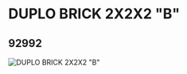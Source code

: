 # DUPLO BRICK 2X2X2 "B"
## 92992
![DUPLO BRICK 2X2X2 "B"](https://lc-www-live-s.legocdn.com/media/bricks/5/2/4599575.jpg)